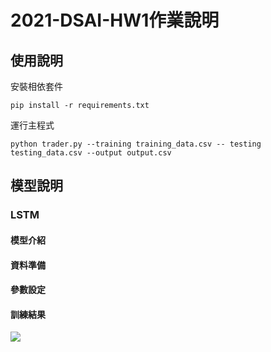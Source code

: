 # 2021-DSAI-HW1作業說明

## 使用說明
安裝相依套件
```
pip install -r requirements.txt
```
運行主程式
```
python trader.py --training training_data.csv -- testing testing_data.csv --output output.csv
```

## 模型說明

### LSTM

#### 模型介紹


#### 資料準備


#### 參數設定


#### 訓練結果
![](https://i.imgur.com/XytD4aC.png)